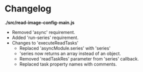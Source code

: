 # Changelog

**./src/read-image-config-main.js**
* Removed 'async' requirement.
* Added 'run-series' requirement.
* Changes to 'executeReadTasks'
	* Replaced 'asyncModule.series' with 'series'
	* 'series now returns an array instead of an object.
	* Removed 'readTaskRes' parameter from 'series' callback.
	* Replaced task property names with comments.
